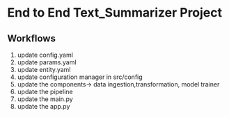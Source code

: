 # End to End Text_Summarizer Project #


## Workflows

1. update config.yaml
2. update params.yaml
3. update entity.yaml
4. update configuration manager in src/config
5. update the components-> data ingestion,transformation, model trainer
6. update the pipeline
7. update the main.py
8. update the app.py
